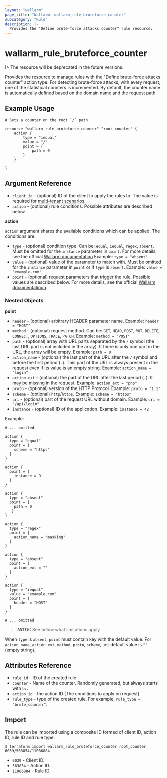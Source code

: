 ```yaml
---
layout: "wallarm"
page_title: "Wallarm: wallarm_rule_bruteforce_counter"
subcategory: "Rule"
description: |-
  Provides the "Define brute-force attacks counter" rule resource.
---
```


# wallarm_rule_bruteforce_counter

!> The resource will be deprecated in the future versions.

Provides the resource to manage rules with the "Define brute-force attacks counter" action type. For detecting brute-force attacks, with every request, one of the statistical counters is incremented. By default, the counter name is automatically defined based on the domain name and the request path.

## Example Usage

```hcl
# Sets a counter on the root `/` path

resource "wallarm_rule_bruteforce_counter" "root_counter" {
	action {
		type = "iequal"
		value = "/"
		point = {
			path = 0
		}
	}

}
```

## Argument Reference

* `client_id` - (optional) ID of the client to apply the rules to. The value is required for [multi-tenant scenarios][2].
* `action` - (optional) rule conditions. Possible attributes are described below.

**action**

`action` argument shares the available conditions which can be applied. The conditions are:

* `type` - (optional) condition type. Can be: `equal`, `iequal`, `regex`, `absent`. Must be omitted for the `instance` parameter in `point`.
  For more details, see the official [Wallarm documentation](https://docs.wallarm.com/user-guides/rules/add-rule/#condition-types)
  Example:
  `type = "absent"`
* `value` - (optional) value of the parameter to match with. Must be omitted for the `instance` parameter in `point` or if `type` is `absent`.
  Example:
  `value = "example.com"`
* `point` - (optional) request parameters that trigger the rule. Possible values are described below. For more details, see the official [Wallarm documentatioon](https://docs.wallarm.com/user-guides/rules/request-processing/#identifying-and-parsing-the-request-parts).

### Nested Objects

**point**

  * `header` - (optional) arbitrary HEADER parameter name.
  Example:
  `header = "HOST"`
  * `method` - (optional) request method. Can be: `GET`, `HEAD`, `POST`, `PUT`, `DELETE`, `CONNECT`, `OPTIONS`, `TRACE`, `PATCH`.
  Example:
  `method = "POST"`
  * `path` - (optional) array with URL parts separated by the `/` symbol (the last URL part is not included in the array). If there is only one part in the URL, the array will be empty.
  Example:
  `path = 0`
  * `action_name` - (optional) the last part of the URL after the `/` symbol and before the first period (`.`). This part of the URL is always present in the request even if its value is an empty string.
  Example:
  `action_name = "login"`
  * `action_ext` - (optional) the part of the URL after the last period (`.`). It may be missing in the request.
  Example:
  `action_ext = "php"`
  * `proto` - (optional) version of the HTTP Protocol.
  Example:
  `proto = "1.1"`
  * `scheme` - (optional) `http`/`https`.
  Example:
  `scheme = "https"` 
  * `uri` - (optional) part of the request URL without domain.
  Example:
  `uri = "/api/login"` 
  * `instance` - (optional) ID of the application.
  Example:
  `instance = 42`

Example:

  ```hcl
  # ... omitted

  action {
    type = "equal"
    point = {
      scheme = "https"
    }
  }

  action {
    point = {
      instance = 9
    }
  }
  
  action {
    type = "absent"
    point = {
      path = 0
     }
  }

  action {
    type = "regex"
    point = {
      action_name = "masking"
    }
  }

  action {
    type = "absent"
    point = {
      action_ext = ""
    }
  }

  action {
    type = "iequal"
    value = "example.com"
    point = {
      header = "HOST"
    }
  }

  # ... omitted
  ```

> **_NOTE:_**
See below what limitations apply

When `type` is `absent`, `point` must contain key with the default value. For `action_name`, `action_ext`, `method`, `proto`, `scheme`, `uri` default value is `""` (empty string).

## Attributes Reference

* `rule_id` - ID of the created rule.
* `counter` - Name of the counter. Randomly generated, but always starts with `b:`.
* `action_id` - the action ID (The conditions to apply on request).
* `rule_type` - type of the created rule. For example, `rule_type = "brute_counter"`.

## Import

The rule can be imported using a composite ID formed of client ID, action ID, rule ID and rule type.

```
$ terraform import wallarm_rule_bruteforce_counter.root_counter 6039/563854/11086884
```

* `6039` - Client ID.
* `563854` - Action ID.
* `11086884` - Rule ID.

[2]: https://docs.wallarm.com/installation/multi-tenant/overview/
